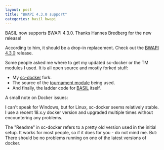 ```yaml
---
layout: post
title: "BWAPI 4.3.0 support"
categories: basil bwapi
---
```

BASIL now supports BWAPI 4.3.0. Thanks Hannes Bredberg for the new release!

According to him, it should be a drop-in replacement. Check out the [BWAPI 4.3.0](https://github.com/bwapi/bwapi/releases/tag/v4.3.0) release.

Some people asked me where to get my updated sc-docker or the TM modules I used. It is all open source and mostly forked stuff:
* My [sc-docker](https://github.com/Bytekeeper/sc-docker) fork.
* The source of the [tournament module](https://github.com/Bytekeeper/sc-tm) being used.
* And finally, the ladder code for [BASIL](https://github.com/Bytekeeper/basil) itself.

A small note on Docker issues:

I can't speak for Windows, but for Linux, sc-docker seems relatively stable. I use a recent 18.x.y docker version and upgraded multiple times without encountering any problems. 

The "Readme" in sc-docker refers to a pretty old version used in the initial setup. 
It works for most people, so if it does for you - do not mind me. But: There should be no problems running on one of the latest versions of docker.
